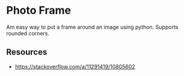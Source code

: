 # Photo Frame

Am easy way to put a frame around an image using python. Supports rounded corners.

## Resources
* https://stackoverflow.com/a/11291419/10805602
